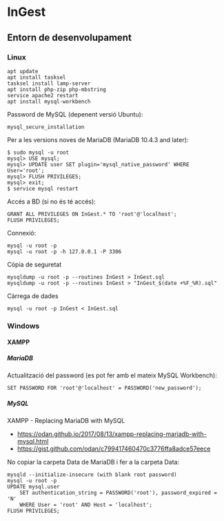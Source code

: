 # InGest

## Entorn de desenvolupament

### Linux

```
apt update
apt install tasksel
tasksel install lamp-server
apt install php-zip php-mbstring
service apache2 restart
apt install mysql-workbench
```

Password de MySQL (depenent versió Ubuntu):
```
mysql_secure_installation
```

Per a les versions noves de MariaDB (MariaDB 10.4.3 and later):

```
$ sudo mysql -u root 
mysql> USE mysql;
mysql> UPDATE user SET plugin='mysql_native_password' WHERE User='root';
mysql> FLUSH PRIVILEGES;
mysql> exit;
$ service mysql restart
```

Accés a BD (si no és té accés):
```
GRANT ALL PRIVILEGES ON InGest.* TO 'root'@'localhost';
FLUSH PRIVILEGES;
```

Connexió:
```
mysql -u root -p
mysql -u root -p -h 127.0.0.1 -P 3306
```

Còpia de seguretat
```
mysqldump -u root -p --routines InGest > InGest.sql
mysqldump -u root -p --routines InGest > "InGest_$(date +%F_%R).sql"
```

Càrrega de dades
```
mysql -u root -p InGest < InGest.sql
```

### Windows

#### XAMPP

##### MariaDB

Actualització del password (es pot fer amb el mateix MySQL Workbench):

```
SET PASSWORD FOR 'root'@'localhost' = PASSWORD('new_password');
```

##### MySQL

XAMPP - Replacing MariaDB with MySQL
* https://odan.github.io/2017/08/13/xampp-replacing-mariadb-with-mysql.html
* https://gist.github.com/odan/c799417460470c3776ffa8adce57eece

No copiar la carpeta Data de MariaDB i fer a la carpeta Data:

```
mysqld --initialize-insecure (with blank root password)
mysql -u root -p
UPDATE mysql.user
    SET authentication_string = PASSWORD('root'), password_expired = 'N'
    WHERE User = 'root' AND Host = 'localhost';
FLUSH PRIVILEGES;
```



